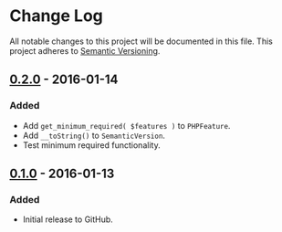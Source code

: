 # Change Log
All notable changes to this project will be documented in this file.
This project adheres to [Semantic Versioning](http://semver.org/).

## [0.2.0] - 2016-01-14
### Added
- Add `get_minimum_required( $features )` to `PHPFeature`.
- Add `__toString()` to `SemanticVersion`.
- Test minimum required functionality.

## [0.1.0] - 2016-01-13
### Added
- Initial release to GitHub.

[0.2.0]: https://github.com/brightnucleus/phpfeature/compare/v0.1.0...v0.2.0
[0.1.0]: https://github.com/brightnucleus/phpfeature/compare/v0.0.0...v0.1.0
